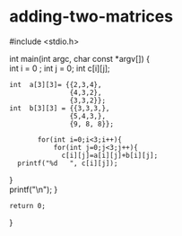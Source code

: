 # adding-two-matrices
#include <stdio.h>

int main(int argc, char const *argv[])
{  
    int i = 0 ;
    int j = 0; 
    int c[i][j];

    int  a[3][3]= {{2,3,4},
                   {4,3,2}, 
                   {3,3,2}};
    int  b[3][3] = {{3,3,3,}, 
                   {5,4,3,}, 
                   {9, 8, 8}};

           for(int i=0;i<3;i++){    
               for(int j=0;j<3;j++){    
                 c[i][j]=a[i][j]+b[i][j];    
      printf("%d   ", c[i][j]);
}    
      printf("\n");
} 
    
     
    return 0;
}
